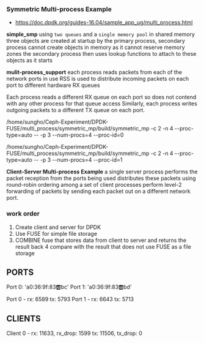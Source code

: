 ### Symmetric Multi-process Example
- https://doc.dpdk.org/guides-16.04/sample_app_ug/multi_process.html


**simple_smp**
using `two queues` and a `single memory pool` in shared memory
three objects are created at startup by the primary process,
secondary process cannot create objects in memory as it cannot reserve memory zones
the secondary process then uses lookup functions to attach to these objects as it starts


**mulit-process_support**
each process reads packets from each of the network ports in use
RSS is used to distribute incoming packets on each port to different hardware RX queues

Each process reads a different RX queue on each port
so does not contend with any other process for that queue access
Similarly, each process writes outgoing packets to a different TX queue on each port.


/home/sungho/Ceph-Experiment/DPDK-FUSE/multi_process/symmetric_mp/build/symmetric_mp -c 2 -n 4 --proc-type=auto -- -p 3 --num-procs=4 --proc-id=0

/home/sungho/Ceph-Experiment/DPDK-FUSE/multi_process/symmetric_mp/build/symmetric_mp -c 2 -n 4 --proc-type=auto -- -p 3 --num-procs=4 --proc-id=1


**Client-Server Multi-process Example**
a single server process performs the packet reception from the ports being used
distributes these packets using round-robin ordering among a set of client processes
perform level-2 forwarding of packets by sending each packet out on a different network port.


### work order
1. Create client and server for DPDK
2. Use FUSE for simple file storage
3. COMBINE fuse that stores data from client to server and returns the result back
4  compare with the result that does not use FUSE as a file storage


PORTS
-----
Port 0: 'a0:36:9f:83:ab:bc'     Port 1: 'a0:36:9f:83:ab:bd'

Port 0 - rx:      6589  tx:      5793
Port 1 - rx:      6643  tx:      5713

CLIENTS
-------
Client  0 - rx:     11633, rx_drop:      1599
            tx:     11506, tx_drop:         0

